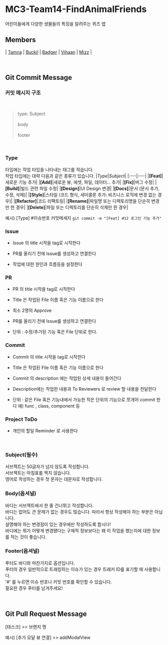 # MC3-Team14-FindAnimalFriends
어린이들에게 다양한 생물들의 특징을 알려주는 퀴즈 앱

## Members
<!-- |Tamna|Buckil|Badger|Vihaan|Mizz|
|:---|:---|:---| -->
| [Tamna](https://github.com/BrightHyeon) | [Buckil](https://github.com/Byeongsoo-Min) | [Badger](https://github.com/Byeonjinha) | [Vihaan](https://github.com/hotsunnyday) | [Mizz](https://github.com/mizz0224) |

<br>

## Git Commit Message
### 커밋 메시지 구조

<br>

> type: Subject<br><br>
> body<br><br>
> footer

<br>

### Type
타입에는 작업 타입을 나타내는 태그를 적습니다.<br>
작업 타입에는 대략 다음과 같은 종류가 있습니다.
|*Type*|*Subject*|
|:---|:---|
|**[Feat]**|새로운 기능 추가|
|**[Add]**|새로운 뷰, 에셋, 파일, 데이터... 추가|
|**[Fix]**|버그 수정|
|**[Build]**|빌드 관련 파일 수정|
|**[Design]**|UI Design 변경|
|**[Docs]**|문서 (문서 추가, 수정, 삭제)|
|**[Style]**|스타일 (코드 형식, 세미콜론 추가: 비즈니스 로직에 변경 없는 경우)|
|**[Refactor]**|코드 리팩토링|
|**[Rename]**|파일명 또는 디렉토리명을 단순히 변경만 한 경우|
|**[Delete]**|파일 또는 디렉토리를 단순히 삭제만 한 경우|

예시) [Type] #이슈번호 커밋메세지 `git commit -m "[Feat] #12 로그인 기능 추가"`

### Issue

- Issue 의 title 시작을 tag로 시작한다

- PR를 올리기 전에 Issue를 생성하고 연결한다

- 작업에 대한 원인과 흐름등을 설정한다

### PR

- PR 의 title 시작을 tag로 시작한다

- Title 은 작업된 File 이름 혹은 기능 이름으로 한다

- 최소 2명의 Approve

- PR를 올리기 전에 Issue를 생성하고 연결한다

- 단위 : 수정/추가된 기능 혹은 File 단위로 한다.

### Commit

- Commit 의 title 시작을 tag로 시작한다

- Title 은 작업된 File 이름 혹은 기능 이름으로 한다

- Commit 의 description 에는 작업된 상세 내용이 들어간다

- Description에는 작업한 내용과 To Reviewers 로 review 할 내용을 전달한다

- 단위 : 같은 File 혹은 기능내에서 가능한 작은 단위의 기능으로 쪼개어 commit 한다 얘) func , class, component 등

### Project ToDo

- 개인의 할일 Reminder 로 사용한다

<br>

### Subject(필수)
서브젝트는 50글자가 넘지 않도록 작성합니다.<br>
서브젝트는 마침표를 찍지 않습니다.<br>
영어로 작성하는 경우 첫 문자는 대문자로 작성합니다.<br>

### Body(옵셔널)
바디는 서브젝트에서 한 줄 건너뛰고 작성합니다.<br>
바디는 없어도 큰 문제가 없는 경우도 많습니다. 따라서 항상 작성해야 하는 부분은 아닙니다.<br>
설명해야 하는 변경점이 있는 경우에만 작성하도록 합시다!<br>
바디에는 뭐가 어떻게 변경됐다는 구체적 정보보다는 왜 이 작업을 했는지에 대한 정보를 적는 것이 좋습니다.<br>

### Footer(옵셔널)
푸터도 바디와 마찬가지로 옵션입니다.<br>
푸터의 경우 일반적으로 트래킹하는 이슈가 있는 경우 트래커 ID를 표기할 때 사용합니다.<br>
'#' 를 누르면 이슈 번호나 커밋 번호를 확인할 수 있습니다.<br>
필요한 경우 푸터를 남겨주세요!

<br>

## Git Pull Request Message
[태스크] >> 브랜치 명

예시) [추가 모달 뷰 연결] >> addModalView

<br>
